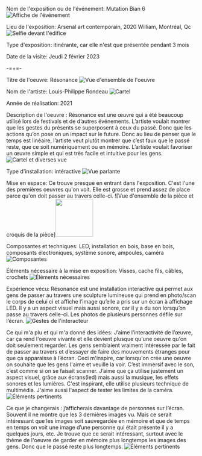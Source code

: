 Nom de l'exposition ou de l'événement: Mutation Bian 6
![Affiche de l'événement]()

Lieu de l'exposition: Arsenal art contemporain, 2020 William, Montréal, Qc
![Selfie devant l'édifice]()

Type d'exposition: itinérante, car elle n'est que présentée pendant 3 mois

Date de la visite: Jeudi 2 février 2023

-=+=-

Titre de l'oeuvre: Résonance
![Vue d'ensemble de l'oeuvre]()

Nom de l'artiste: Louis-Philippe Rondeau
![Cartel]()

Année de réalisation: 2021

Description de l'oeuvre : Résonance est une œuvre qui a été beaucoup utilisé lors de festivals et de d’autres événements. L’artiste voulait montrer que les gestes du présents se superposent à ceux du passé. Donc que les actions qu’on pose on un impact sur le future. Donc au lieu de penser que le temps est linéaire, l’artiste veut plutôt montrer que c’est faux que le passé reste, que ce soit numériquement ou en mémoire. L’artiste voulait favoriser un œuvre simple et qui est très facile et intuitive pour les gens.
![Cartel et diverses vue]()

Type d'installation: intéractive
![Vue parlante]()

Mise en espace: Ce trouve presque en entrant dans l'exposition. C'est l'une des premières oeuvres qu'on voit. Elle est grosse et prend assez de place parce qu'on doit passer au travers celle-ci.
![Vue d'ensemble de la pièce et croquis de la pièce]<img src="https://media.discordapp.net/attachments/888236809656614923/1071922822814896209/image.png?width=622&height=671" width="100" height="100"> 

Composantes et techniques: LED, installation en bois, base en bois, composants électroniques, système sonore, ampoules, caméra
![Composantes]()

Éléments nécessaire à la mise en exposition: Visses, cache fils, câbles, crochets
![Éléments nécessaires]()

Expérience vécu: Résonance est une installation interactive qui permet aux gens de passer au travers une sculpture lumineuse qui prend en photo/scan le corps de celui ci et affiche l’image qu’elle a pris sur un écran à affichage LED. Il y a un aspect visuel mais aussi sonore, car il y a du son lorsqu’on passe au travers celle-ci. Les photos de plusieurs personnes défile sur l’écran.
![Gestes de l'interacteur]()

Ce qui m'a plu et qui m'a donné des idées: J’aime l’interactivité de l’œuvre, car ça rend l'oeuvre vivante et elle devient plusque qu'une oeuvre qu'on doit seulement regarder. Les gens semblaient vraiment intéressée par le fait de passer au travers et d’essayer de faire des mouvements étranges pour que ça apparaisse à l’écran. Ceci m'inspire, car lorsqu'on crée une oeuvre on souhaite que les gens l'aime et veuille la voir. C’est immersif avec le son, c’est comme si on se faisait scanner. J’aime que ça utilise justement un aspect visuel, grâce aux écrans(led) mais aussi la musique, les effets sonores et les lumières. C'est inspirant, elle utilise plusieurs technique de multimédia. J'aime aussi l'aspect de tester les limites de la caméra.
![Éléments pertinents]()

Ce que je changerais : j’afficherais davantage de personnes sur l’écran. Souvent il ne montre que les 3 dernières images vu. Mais ce serait intéressant que les images soit sauvegardée en mémoire et que de temps en temps on voit une image d’une personne qui était présente il y a quelques jours, etc. Je trouve que ce serait intéressant, surtout avec le thème de l'oeuvre de garder en mémoire plus longtemps les images des gens. Donc que le passé reste plus longtemps.
![Éléments pertinents]()
